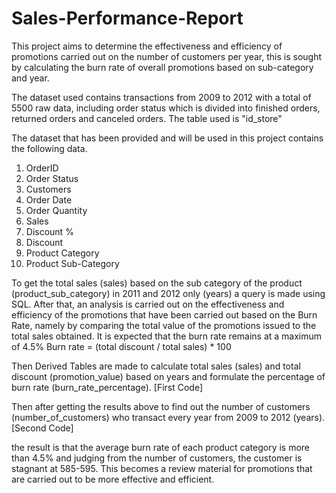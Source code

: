 # Sales-Performance-Report
This project aims to determine the effectiveness and efficiency of promotions carried out on the number of customers per year, this is sought by calculating the burn rate of overall promotions based on sub-category and year.

The dataset used contains transactions from 2009 to 2012 with a total of 5500 raw data, including order status which is divided into finished orders, returned orders and canceled orders. The table used is "id_store"

The dataset that has been provided and will be used in this project contains the following data.
1. OrderID
2. Order Status
3. Customers
4. Order Date
5. Order Quantity
6. Sales
7. Discount %
8. Discount
9. Product Category
10. Product Sub-Category

To get the total sales (sales) based on the sub category of the product (product_sub_category) in 2011 and 2012 only (years) a query is made using SQL. After that, an analysis is carried out on the effectiveness and efficiency of the promotions that have been carried out based on the Burn Rate, namely by comparing the total value of the promotions issued to the total sales obtained. It is expected that the burn rate remains at a maximum of 4.5%
Burn rate = (total discount / total sales) * 100

Then Derived Tables are made to calculate total sales (sales) and total discount (promotion_value) based on years and formulate the percentage of burn rate (burn_rate_percentage). [First Code]

Then after getting the results above to find out the number of customers (number_of_customers) who transact every year from 2009 to 2012 (years). [Second Code]

the result is that the average burn rate of each product category is more than 4.5% and judging from the number of customers, the customer is stagnant at 585-595. This becomes a review material for promotions that are carried out to be more effective and efficient.
